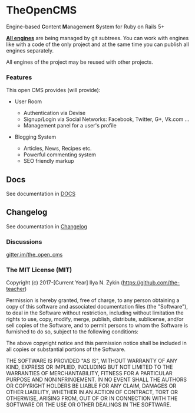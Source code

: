 # TheOpenCMS

Engine-based **C**ontent **M**anagement **S**ystem for Ruby on Rails 5+

[**All engines**](./TheOpenCMS/Engines/TheOpenCMS) are being managed by git subtrees. You can work with engines like with a code of the only project and at the same time you can publish all engines separately.

All engines of the project may be reused with other projects.

### Features

This open CMS provides (will provide):

* User Room

  * Authentication via Devise
  * Signup/Login via Social Networks: Facebook, Twitter, G+, Vk.com ...
  * Management panel for a user's profile

* Blogging System

  * Articles, News, Recipes etc.
  * Powerful commenting system
  * SEO friendly markup

## Docs

See documentation in [DOCS](./docs)

## Changelog

See documentation in [Changelog](./docs/Changelog.md)

### Discussions

[gitter.im/the_open_cms](https://gitter.im/the_open_cms/main)

### The MIT License (MIT)

Copyright (c) 2017-[Current Year] Ilya N. Zykin (https://github.com/the-teacher)

Permission is hereby granted, free of charge, to any person obtaining a copy of this software and associated documentation files (the "Software"), to deal in the Software without restriction, including without limitation the rights to use, copy, modify, merge, publish, distribute, sublicense, and/or sell copies of the Software, and to permit persons to whom the Software is furnished to do so, subject to the following conditions:

The above copyright notice and this permission notice shall be included in all copies or substantial portions of the Software.

THE SOFTWARE IS PROVIDED "AS IS", WITHOUT WARRANTY OF ANY KIND, EXPRESS OR IMPLIED, INCLUDING BUT NOT LIMITED TO THE WARRANTIES OF MERCHANTABILITY, FITNESS FOR A PARTICULAR PURPOSE AND NONINFRINGEMENT. IN NO EVENT SHALL THE AUTHORS OR COPYRIGHT HOLDERS BE LIABLE FOR ANY CLAIM, DAMAGES OR OTHER LIABILITY, WHETHER IN AN ACTION OF CONTRACT, TORT OR OTHERWISE, ARISING FROM, OUT OF OR IN CONNECTION WITH THE SOFTWARE OR THE USE OR OTHER DEALINGS IN THE SOFTWARE.
